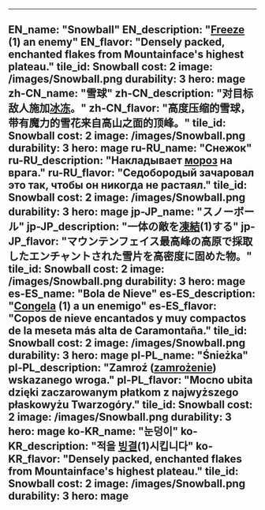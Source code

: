 ---

EN_name: "Snowball"
EN_description: "<u>Freeze</u> (1) an enemy"
EN_flavor: "Densely packed, enchanted flakes from Mountainface's highest plateau."
tile_id: Snowball
cost: 2
image: /images/Snowball.png
durability: 3
hero: mage
zh-CN_name: "雪球"
zh-CN_description: "对目标敌人施加<u>冰冻</u>。"
zh-CN_flavor: "高度压缩的雪球，带有魔力的雪花来自高山之面的顶峰。"
tile_id: Snowball
cost: 2
image: /images/Snowball.png
durability: 3
hero: mage
ru-RU_name: "Снежок"
ru-RU_description: "Накладывает <u>мороз</u> на врага."
ru-RU_flavor: "Седобородый зачаровал это так, чтобы он никогда не растаял."
tile_id: Snowball
cost: 2
image: /images/Snowball.png
durability: 3
hero: mage
jp-JP_name: "スノーボール"
jp-JP_description: "一体の敵を<u>凍結</u>(1)する"
jp-JP_flavor: "マウンテンフェイス最高峰の高原で採取したエンチャントされた雪片を高密度に固めた物。"
tile_id: Snowball
cost: 2
image: /images/Snowball.png
durability: 3
hero: mage
es-ES_name: "Bola de Nieve"
es-ES_description: "<u>Congela</u> (1) a un enemigo"
es-ES_flavor: "Copos de nieve encantados y muy compactos de la meseta más alta de Caramontaña."
tile_id: Snowball
cost: 2
image: /images/Snowball.png
durability: 3
hero: mage
pl-PL_name: "Śnieżka"
pl-PL_description: "Zamroź (<u>zamrożenie</u>) wskazanego wroga."
pl-PL_flavor: "Mocno ubita dzięki zaczarowanym płatkom z najwyższego płaskowyżu Twarzogóry."
tile_id: Snowball
cost: 2
image: /images/Snowball.png
durability: 3
hero: mage
ko-KR_name: "눈덩이"
ko-KR_description: "적을 <u>빙결</u>(1)시킵니다"
ko-KR_flavor: "Densely packed, enchanted flakes from Mountainface's highest plateau."
tile_id: Snowball
cost: 2
image: /images/Snowball.png
durability: 3
hero: mage
---